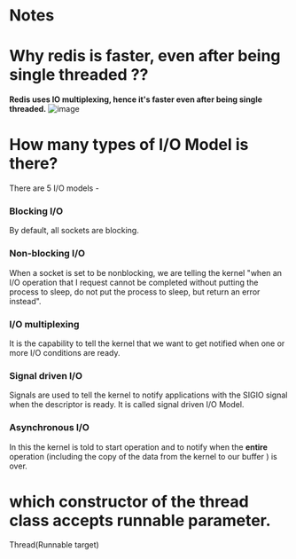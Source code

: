 # Notes

# Why redis is faster, even after being single threaded ?? 
**Redis uses IO multiplexing, hence it's faster even after being single threaded.**
![image](https://user-images.githubusercontent.com/38420375/186170463-4ce02807-2dc1-4cd8-88d1-c5dd31dd0ece.png)

# How many types of I/O Model is there?

There are 5 I/O models -  
### Blocking I/O  
By default, all sockets are blocking. 
### Non-blocking I/O  
When a socket is set to be nonblocking, we are telling the kernel "when an I/O operation that I request cannot be completed without putting the process to sleep, do not put the process to sleep, but return an error instead".
### I/O multiplexing 
It is the capability to tell the kernel that we want to get notified when one or more I/O conditions are ready. 
### Signal driven I/O  
Signals are used to tell the kernel to notify applications with the SIGIO signal when the descriptor is ready. It is called signal driven I/O Model.
### Asynchronous I/O  
In this the kernel is told to start operation and to notify when the **entire** operation (including the copy of the data from the kernel to our buffer ) is over.

# which constructor of the thread class accepts runnable parameter.
Thread(Runnable target)
